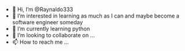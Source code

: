 - 👋 Hi, I’m @Raynaldo333
- 👀 I’m interested in learning as much as I can and maybe become a software engineer someday
- 🌱 I’m currently learning python
- 💞️ I’m looking to collaborate on ...
- 📫 How to reach me ...

<!---
Raynaldo333/Raynaldo333 is a ✨ special ✨ repository because its `README.md` (this file) appears on your GitHub profile.
You can click the Preview link to take a look at your changes.
--->
